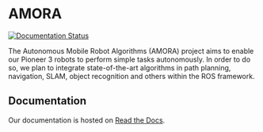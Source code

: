 AMORA 
=====
[![Documentation Status](https://readthedocs.org/projects/amora/badge/?version=latest)](https://amora.readthedocs.io/en/latest/?badge=latest)

The Autonomous Mobile Robot Algorithms (AMORA) project aims to enable our Pioneer 3 robots to perform simple tasks autonomously. In order to do so, we plan to integrate state-of-the-art algorithms in path planning, navigation, SLAM, object recognition and others within the ROS framework.

Documentation
-------------

Our documentation is hosted on [Read the Docs](https://amora.readthedocs.io/en/latest/).
